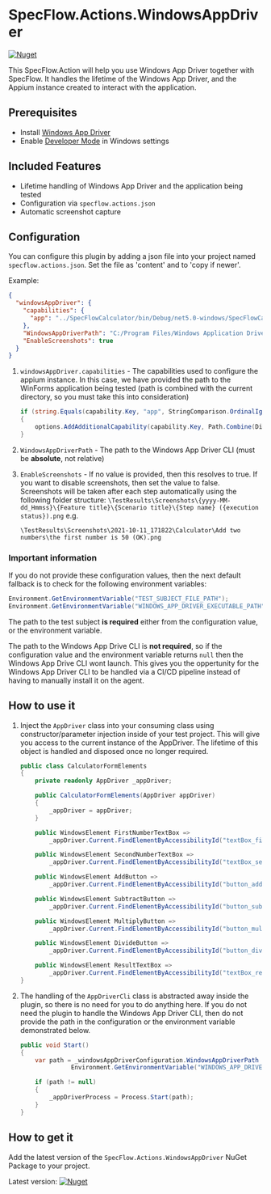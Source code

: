 # SpecFlow.Actions.WindowsAppDriver

[![Nuget](https://img.shields.io/nuget/v/SpecFlow.Actions.WindowsAppDriver)](https://www.nuget.org/packages/SpecFlow.Actions.WindowsAppDriver/)

This SpecFlow.Action will help you use Windows App Driver together with SpecFlow. It handles the lifetime of the Windows App Driver, and the Appium instance created to interact with the application.

## Prerequisites

- Install [Windows App Driver](https://github.com/microsoft/WinAppDriver)
- Enable [Developer Mode](https://docs.microsoft.com/en-us/windows/apps/get-started/enable-your-device-for-development) in Windows settings

## Included Features

- Lifetime handling of Windows App Driver and the application being tested
- Configuration via `specflow.actions.json`
- Automatic screenshot capture

## Configuration

You can configure this plugin by adding a json file into your project named `specflow.actions.json`. Set the file as 'content' and to 'copy if newer'.

Example:

``` json
{
  "windowsAppDriver": {
    "capabilities": {
      "app": "../SpecFlowCalculator/bin/Debug/net5.0-windows/SpecFlowCalculator.exe"
    },
    "WindowsAppDriverPath": "C:/Program Files/Windows Application Driver/WinAppDriver.exe",
    "EnableScreenshots": true
  }
}
```

1. ```windowsAppDriver.capabilities``` - The capabilities used to configure the appium instance. In this case, we have provided the path to the WinForms application being tested (path is combined with the current directory, so you must take this into consideration)

    ```csharp
    if (string.Equals(capability.Key, "app", StringComparison.OrdinalIgnoreCase))
    {
        options.AddAdditionalCapability(capability.Key, Path.Combine(Directory.GetCurrentDirectory(), capability.Value)); 
    }
    ```

2. ```WindowsAppDriverPath``` - The path to the Windows App Driver CLI (must be **absolute**, not relative)

3. ```EnableScreenshots``` - If no value is provided, then this resolves to true. If you want to disable screenshots, then set the value to false. Screenshots will be taken after each step automatically using the following folder structure: ```\TestResults\Screenshots\{yyyy-MM-dd_Hmmss}\{Feature title}\{Scenario title}\{Step name} ({execution status}).png``` e.g.

    ```text
    \TestResults\Screenshots\2021-10-11_171822\Calculator\Add two numbers\the first number is 50 (OK).png
    ```

### Important information

If you do not provide these configuration values, then the next default fallback is to check for the following environment variables:

```csharp
Environment.GetEnvironmentVariable("TEST_SUBJECT_FILE_PATH");
Environment.GetEnvironmentVariable("WINDOWS_APP_DRIVER_EXECUTABLE_PATH")
```

The path to the test subject **is required** either from the configuration value, or the environment variable.

The path to the Windows App Drive CLI is **not required**, so if the configuration value and the environment variable returns ```null``` then the Windows App Drive CLI wont launch. This gives you the oppertunity for the Windows App Driver CLI to be handled via a CI/CD pipeline instead of having to manually install it on the agent.

## How to use it

1. Inject the ```AppDriver``` class into your consuming class using constructor/parameter injection inside of your test project. This will give you access to the current instance of the AppDriver. The lifetime of this object is handled and disposed once no longer required.

    ```csharp
    public class CalculatorFormElements
    {
        private readonly AppDriver _appDriver;

        public CalculatorFormElements(AppDriver appDriver)
        {
            _appDriver = appDriver;
        }

        public WindowsElement FirstNumberTextBox =>
            _appDriver.Current.FindElementByAccessibilityId("textBox_firstNumber");

        public WindowsElement SecondNumberTextBox =>
            _appDriver.Current.FindElementByAccessibilityId("textBox_secondNumber");

        public WindowsElement AddButton =>
            _appDriver.Current.FindElementByAccessibilityId("button_add");

        public WindowsElement SubtractButton =>
            _appDriver.Current.FindElementByAccessibilityId("button_subtract");

        public WindowsElement MultiplyButton =>
            _appDriver.Current.FindElementByAccessibilityId("button_multiply");

        public WindowsElement DivideButton =>
            _appDriver.Current.FindElementByAccessibilityId("button_divide");

        public WindowsElement ResultTextBox =>
            _appDriver.Current.FindElementByAccessibilityId("textBox_result");
    }
    ```

2. The handling of the ```AppDriverCli``` class is abstracted away inside the plugin, so there is no need for you to do anything here. If you do not need the plugin to handle the Windows App Driver CLI, then do not provide the path in the configuration or the environment variable demonstrated below.

    ```csharp
    public void Start()
    {
        var path = _windowsAppDriverConfiguration.WindowsAppDriverPath ??
                  Environment.GetEnvironmentVariable("WINDOWS_APP_DRIVER_EXECUTABLE_PATH") ?? null;

        if (path != null)
        {
            _appDriverProcess = Process.Start(path); 
        }
    }
    ```

## How to get it

Add the latest version of the `SpecFlow.Actions.WindowsAppDriver` NuGet Package to your project.

Latest version: [![Nuget](https://img.shields.io/nuget/v/SpecFlow.Actions.WindowsAppDriver)](https://www.nuget.org/packages/SpecFlow.Actions.WindowsAppDriver/)
